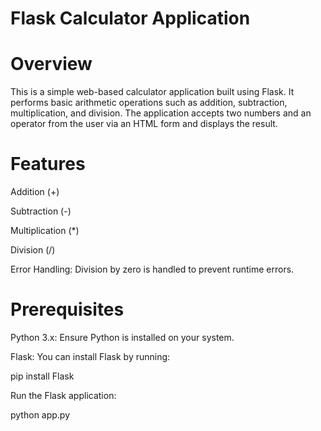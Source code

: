 # Flask Calculator Application
# Overview
This is a simple web-based calculator application built using Flask. It performs basic arithmetic operations such as addition, subtraction, multiplication, and division. The application accepts two numbers and an operator from the user via an HTML form and displays the result.

# Features

Addition (+)

Subtraction (-)

Multiplication (*)

Division (/)

Error Handling: Division by zero is handled to prevent runtime errors.

# Prerequisites

Python 3.x: Ensure Python is installed on your system.

Flask: You can install Flask by running:

pip install Flask

Run the Flask application:

python app.py
